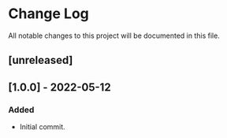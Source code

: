 # Change Log

All notable changes to this project will be documented in this file.

## [unreleased]

## [1.0.0] - 2022-05-12

### Added

- Initial commit.
